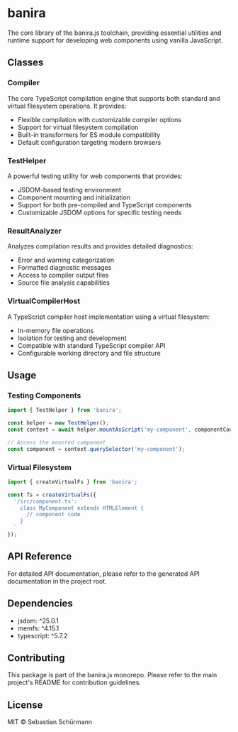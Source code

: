 # banira

The core library of the banira.js toolchain, providing essential utilities and runtime support for developing web components using vanilla JavaScript.

## Classes

### Compiler
The core TypeScript compilation engine that supports both standard and virtual filesystem operations. It provides:
- Flexible compilation with customizable compiler options
- Support for virtual filesystem compilation
- Built-in transformers for ES module compatibility
- Default configuration targeting modern browsers

### TestHelper
A powerful testing utility for web components that provides:
- JSDOM-based testing environment
- Component mounting and initialization
- Support for both pre-compiled and TypeScript components
- Customizable JSDOM options for specific testing needs

### ResultAnalyzer
Analyzes compilation results and provides detailed diagnostics:
- Error and warning categorization
- Formatted diagnostic messages
- Access to compiler output files
- Source file analysis capabilities

### VirtualCompilerHost
A TypeScript compiler host implementation using a virtual filesystem:
- In-memory file operations
- Isolation for testing and development
- Compatible with standard TypeScript compiler API
- Configurable working directory and file structure

## Usage

### Testing Components

```typescript
import { TestHelper } from 'banira';

const helper = new TestHelper();
const context = await helper.mountAsScript('my-component', componentCode);

// Access the mounted component
const component = context.querySelector('my-component');
```

### Virtual Filesystem

```typescript
import { createVirtualFs } from 'banira';

const fs = createVirtualFs({
  '/src/component.ts': `
    class MyComponent extends HTMLElement {
      // component code
    }
  `
});
```

## API Reference

For detailed API documentation, please refer to the generated API documentation in the project root.

## Dependencies

- jsdom: ^25.0.1
- memfs: ^4.15.1
- typescript: ^5.7.2

## Contributing

This package is part of the banira.js monorepo. Please refer to the main project's README for contribution guidelines.

## License

MIT © Sebastian Schürmann
